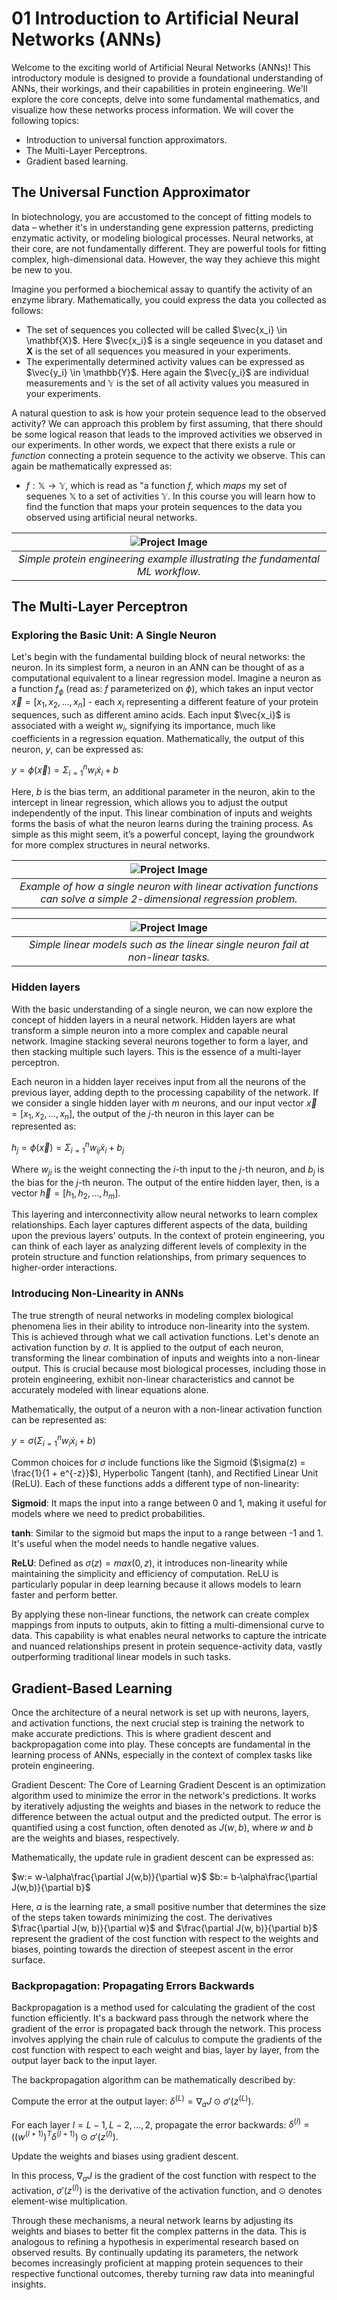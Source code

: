 # 01 Introduction to Artificial Neural Networks (ANNs)
Welcome to the exciting world of Artificial Neural Networks (ANNs)! This introductory module is designed to provide a foundational understanding of ANNs, their workings, and their capabilities in protein engineering. We'll explore the core concepts, delve into some fundamental mathematics, and visualize how these networks process information. We will cover the following topics:

- Introduction to universal function approximators.
- The Multi-Layer Perceptrons.
- Gradient based learning.

## The Universal Function Approximator
In biotechnology, you are accustomed to the concept of fitting models to data – whether it's in understanding gene expression patterns, predicting enzymatic activity, or modeling biological processes. Neural networks, at their core, are not fundamentally different. They are powerful tools for fitting complex, high-dimensional data. However, the way they achieve this might be new to you.

Imagine you performed a biochemical assay to quantify the activity of an enzyme library. Mathematically, you could express the data you collected as follows:
- The set of sequences you collected will be called $\vec{x_i} \in \mathbf{X}$. Here $\vec{x_i}$ is a single seqeuence in you dataset and $\mathbf{X}$ is the set of all sequences you measured in your experiments.
- The experimentally determined activity values can be expressed as $\vec{y_i} \in \mathbb{Y}$. Here again the $\vec{y_i}$ are individual measurements and $\mathbb{Y}$ is the set of all activity values you measured in your experiments.

A natural question to ask is how your protein sequence lead to the observed activity? We can approach this problem by first assuming, that there should be some logical reason that leads to the improved activities we observed in our experiments. In other words, we expect that there exists a rule or *function* connecting a protein sequence to the activity we observe. This can again be mathematically expressed as:

- $f:\mathbb{X} \rightarrow \mathbb{Y}$, which is read as "a function $f$, which *maps* my set of sequenes $\mathbb{X}$ to a set of activities $\mathbb{Y}$. In this course you will learn how to find the function that maps your protein sequences to the data you observed using artificial neural networks.

| ![Project Image](./media/fig_1.png) | 
|:--:| 
| *Simple protein engineering example illustrating the fundamental ML workflow.* |

## The Multi-Layer Perceptron

### Exploring the Basic Unit: A Single Neuron
Let's begin with the fundamental building block of neural networks: the neuron. In its simplest form, a neuron in an ANN can be thought of as a computational equivalent to a linear regression model. Imagine a neuron as a function $f_\phi$ (read as: $f$ parameterized on $\phi$), which takes an input vector $\vec{x} = [x_1, x_2, ..., x_n]$ - each $x_i$ representing a different feature of your protein sequences, such as different amino acids. Each input $\vec{x_i}$ is associated with a weight $w_i$, signifying its importance, much like coefficients in a regression equation. Mathematically, the output of this neuron, $y$, can be expressed as:

$y=\phi(\vec{x})=\Sigma_{i=1}^nw_i\dot x_i + b$

Here, $b$ is the bias term, an additional parameter in the neuron, akin to the intercept in linear regression, which allows you to adjust the output independently of the input. This linear combination of inputs and weights forms the basis of what the neuron learns during the training process. As simple as this might seem, it’s a powerful concept, laying the groundwork for more complex structures in neural networks.

| ![Project Image](./media/fig_3.png) | 
|:--:| 
| *Example of how a single neuron with linear activation functions can solve a simple 2-dimensional regression problem.* |

| ![Project Image](./media/fig_2.png) | 
|:--:| 
| *Simple linear models such as the linear single neuron fail at non-linear tasks.* |

### Hidden layers
With the basic understanding of a single neuron, we can now explore the concept of hidden layers in a neural network. Hidden layers are what transform a simple neuron into a more complex and capable neural network. Imagine stacking several neurons together to form a layer, and then stacking multiple such layers. This is the essence of a multi-layer perceptron.

Each neuron in a hidden layer receives input from all the neurons of the previous layer, adding depth to the processing capability of the network. If we consider a single hidden layer with $m$ neurons, and our input vector $\vec{x} = [x_1, x_2, ..., x_n]$, the output of the $j$-th neuron in this layer can be represented as:

$h_j=\phi(\vec{x})=\Sigma_{i=1}^n w_{ij} \dot x_i + b_j$

Where $w_{ji}$ is the weight connecting the $i$-th input to the $j$-th neuron, and $b_j$ is the bias for the $j$-th neuron. The output of the entire hidden layer, then, is a vector $\vec{h} = [h_1, h_2, ..., h_m]$.

This layering and interconnectivity allow neural networks to learn complex relationships. Each layer captures different aspects of the data, building upon the previous layers’ outputs. In the context of protein engineering, you can think of each layer as analyzing different levels of complexity in the protein structure and function relationships, from primary sequences to higher-order interactions.

### Introducing Non-Linearity in ANNs
The true strength of neural networks in modeling complex biological phenomena lies in their ability to introduce non-linearity into the system. This is achieved through what we call activation functions. Let's denote an activation function by $\sigma$. It is applied to the output of each neuron, transforming the linear combination of inputs and weights into a non-linear output. This is crucial because most biological processes, including those in protein engineering, exhibit non-linear characteristics and cannot be accurately modeled with linear equations alone.

Mathematically, the output of a neuron with a non-linear activation function can be represented as:

$y=\sigma(\Sigma_{i=1}^n w_i \dot x_i + b)$

Common choices for $\sigma$ include functions like the Sigmoid ($\sigma(z) = \frac{1}{1 + e^{-z}}$), Hyperbolic Tangent (tanh), and Rectified Linear Unit (ReLU). Each of these functions adds a different type of non-linearity:

**Sigmoid**: It maps the input into a range between 0 and 1, making it useful for models where we need to predict probabilities.

**tanh**: Similar to the sigmoid but maps the input to a range between -1 and 1. It's useful when the model needs to handle negative values.

**ReLU**: Defined as $\sigma(z) = max(0, z)$, it introduces non-linearity while maintaining the simplicity and efficiency of computation. ReLU is particularly popular in deep learning because it allows models to learn faster and perform better.

By applying these non-linear functions, the network can create complex mappings from inputs to outputs, akin to fitting a multi-dimensional curve to data. This capability is what enables neural networks to capture the intricate and nuanced relationships present in protein sequence-activity data, vastly outperforming traditional linear models in such tasks.

## Gradient-Based Learning
Once the architecture of a neural network is set up with neurons, layers, and activation functions, the next crucial step is training the network to make accurate predictions. This is where gradient descent and backpropagation come into play. These concepts are fundamental in the learning process of ANNs, especially in the context of complex tasks like protein engineering.

Gradient Descent: The Core of Learning
Gradient Descent is an optimization algorithm used to minimize the error in the network's predictions. It works by iteratively adjusting the weights and biases in the network to reduce the difference between the actual output and the predicted output. The error is quantified using a cost function, often denoted as $J(w, b)$, where $w$ and $b$ are the weights and biases, respectively.

Mathematically, the update rule in gradient descent can be expressed as:

$w:= w-\alpha\frac{\partial J(w,b)}{\partial w}$
$b:= b-\alpha\frac{\partial J(w,b)}{\partial b}$

Here, $\alpha$ is the learning rate, a small positive number that determines the size of the steps taken towards minimizing the cost. The derivatives $\frac{\partial J(w, b)}{\partial w}$ and $\frac{\partial J(w, b)}{\partial b}$ represent the gradient of the cost function with respect to the weights and biases, pointing towards the direction of steepest ascent in the error surface.

### Backpropagation: Propagating Errors Backwards
Backpropagation is a method used for calculating the gradient of the cost function efficiently. It's a backward pass through the network where the gradient of the error is propagated back through the network. This process involves applying the chain rule of calculus to compute the gradients of the cost function with respect to each weight and bias, layer by layer, from the output layer back to the input layer.

The backpropagation algorithm can be mathematically described by:

Compute the error at the output layer: $\delta^{(L)} = \nabla_a J \odot \sigma'(z^{(L)})$.

For each layer $l = L-1, L-2, ..., 2$, propagate the error backwards: $\delta^{(l)} = ((w^{(l+1)})^T \delta^{(l+1)}) \odot \sigma'(z^{(l)})$.

Update the weights and biases using gradient descent.

In this process, $\nabla_a J$ is the gradient of the cost function with respect to the activation, $\sigma'(z^{(l)})$ is the derivative of the activation function, and $\odot$ denotes element-wise multiplication.

Through these mechanisms, a neural network learns by adjusting its weights and biases to better fit the complex patterns in the data. This is analogous to refining a hypothesis in experimental research based on observed results. By continually updating its parameters, the network becomes increasingly proficient at mapping protein sequences to their respective functional outcomes, thereby turning raw data into meaningful insights.
